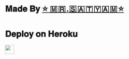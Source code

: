 #
# 𝐌𝐚𝐝𝐞 𝐁𝐲 [⭐ 🇲 🇷 .🇸 🇦 🇹 🇾 🇦 🇲 ⭐](tg://openmessage?user_id=6090912349) 

 
# 𝐃𝐞𝐩𝐥𝐨𝐲 𝐨𝐧 𝐇𝐞𝐫𝐨𝐤𝐮


<a href="https://dashboard.heroku.com/new?template=https://github.com/sumit10869/Save-Restricted-Content-Bot-Repo">
     <img height="30px" src="https://img.shields.io/badge/Deploy%20To%20Heroku-blueviolet?style=for-the-badge&logo=heroku">
  </a>
